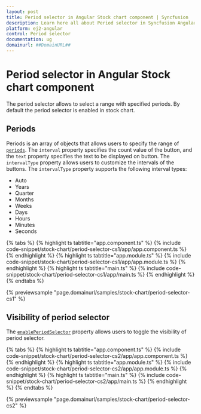 ```yaml
---
layout: post
title: Period selector in Angular Stock chart component | Syncfusion
description: Learn here all about Period selector in Syncfusion Angular Stock chart component of Syncfusion Essential JS 2 and more.
platform: ej2-angular
control: Period selector 
documentation: ug
domainurl: ##DomainURL##
---
```


# Period selector in Angular Stock chart component

The period selector allows to select a range with specified periods. By default the period selector is enabled in stock chart.

## Periods

Periods is an array of objects that allows users to specify the range of [`periods`](https://ej2.syncfusion.com/angular/documentation/api/stock-chart/stockChartModel/#periods). The `interval` property specifies the count value of the button, and the `text` property specifies the text to be displayed on button. The `intervalType` property allows users to customize the intervals of the buttons. The `intervalType` property supports the following interval types:

* Auto
* Years
* Quarter
* Months
* Weeks
* Days
* Hours
* Minutes
* Seconds

{% tabs %}
{% highlight ts tabtitle="app.component.ts" %}
{% include code-snippet/stock-chart/period-selector-cs1/app/app.component.ts %}
{% endhighlight %}
{% highlight ts tabtitle="app.module.ts" %}
{% include code-snippet/stock-chart/period-selector-cs1/app/app.module.ts %}
{% endhighlight %}
{% highlight ts tabtitle="main.ts" %}
{% include code-snippet/stock-chart/period-selector-cs1/app/main.ts %}
{% endhighlight %}
{% endtabs %}
  
{% previewsample "page.domainurl/samples/stock-chart/period-selector-cs1" %}

## Visibility of period selector

The [`enablePeriodSelector`](https://ej2.syncfusion.com/angular/documentation/api/stock-chart/stockChartModel/#enableperiodselector) property allows users to toggle the visibility of period selector.

{% tabs %}
{% highlight ts tabtitle="app.component.ts" %}
{% include code-snippet/stock-chart/period-selector-cs2/app/app.component.ts %}
{% endhighlight %}
{% highlight ts tabtitle="app.module.ts" %}
{% include code-snippet/stock-chart/period-selector-cs2/app/app.module.ts %}
{% endhighlight %}
{% highlight ts tabtitle="main.ts" %}
{% include code-snippet/stock-chart/period-selector-cs2/app/main.ts %}
{% endhighlight %}
{% endtabs %}
  
{% previewsample "page.domainurl/samples/stock-chart/period-selector-cs2" %}